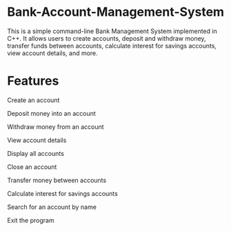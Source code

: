 # Bank-Account-Management-System
This is a simple command-line Bank Management System implemented in C++. It allows users to create accounts, deposit and withdraw money, transfer funds between accounts, calculate interest for savings accounts, view account details, and more.

# Features

Create an account

Deposit money into an account

Withdraw money from an account

View account details

Display all accounts

Close an account

Transfer money between accounts

Calculate interest for savings accounts

Search for an account by name

Exit the program
